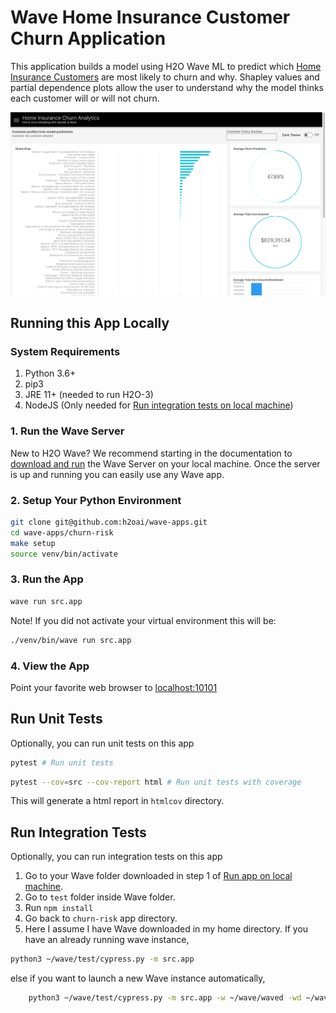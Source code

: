 # Wave Home Insurance Customer Churn Application

This application builds a model using H2O Wave ML to predict which [Home Insurance Customers](https://www.kaggle.com/ycanario/home-insurance) are most likely to churn and why. Shapley values and partial dependence plots allow the user to understand why the model thinks each customer will or will not churn.

![Chrun App Screenshot](docs/screenshots/churn-risk-preview.png)

## Running this App Locally

### System Requirements

1. Python 3.6+
2. pip3
3. JRE 11+ (needed to run H2O-3)
4. NodeJS (Only needed for [Run integration tests on local machine](#run-integration-tests))

### 1. Run the Wave Server

New to H2O Wave? We recommend starting in the documentation to [download and run](https://h2oai.github.io/wave/docs/installation) the Wave Server on your local machine. Once the server is up and running you can easily use any Wave app.

### 2. Setup Your Python Environment

```bash
git clone git@github.com:h2oai/wave-apps.git
cd wave-apps/churn-risk
make setup
source venv/bin/activate
```

### 3. Run the App

```bash
wave run src.app
```

Note! If you did not activate your virtual environment this will be:

```bash
./venv/bin/wave run src.app
```

### 4. View the App

Point your favorite web browser to [localhost:10101](http://localhost:10101)

## Run Unit Tests

Optionally, you can run unit tests on this app

```bash
pytest # Run unit tests
```

```bash
pytest --cov=src --cov-report html # Run unit tests with coverage
```

This will generate a html report in `htmlcov` directory.

## Run Integration Tests

Optionally, you can run integration tests on this app

1. Go to your Wave folder downloaded in step 1 of [Run app on local machine](#running-this-app-locally).
2. Go to `test` folder inside Wave folder.
3. Run `npm install`
4. Go back to `churn-risk` app directory.
5. Here I assume I have Wave downloaded in my home directory.
If you have an already running wave instance,

```bash
python3 ~/wave/test/cypress.py -m src.app
```

else if you want to launch a new Wave instance automatically,

```bash
    python3 ~/wave/test/cypress.py -m src.app -w ~/wave/waved -wd ~/wave/www
```
